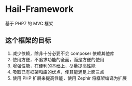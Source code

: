 Hail-Framework
=============
基于 PHP7 的 MVC 框架

这个框架的目标
-------------

1. 减少依赖，除非十分必要不会 composer 依赖其他库
2. 使用方便，不追求功能的全面，而是方便的使用
3. 增强性能，在便利的基础上，尽量提高性能
4. 吸取已有框架和库的优点，使其能满足上面三点
5. 使用 PHP 扩展来提高性能，使用 Zephir 将框架编译为扩展

